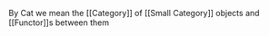 By $\mathrm{Cat}$ we mean the [[Category]] of [[Small Category]] objects and [[Functor]]s between them
